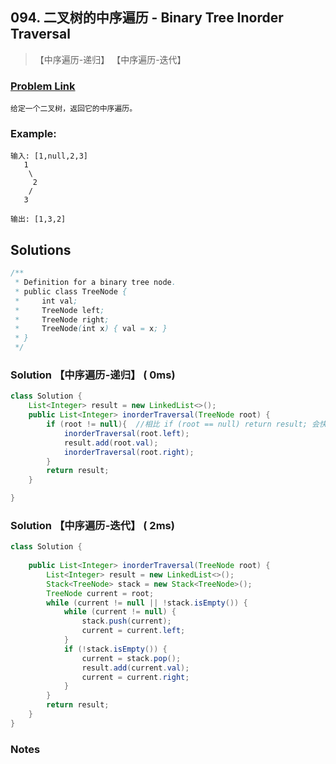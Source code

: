 ## 094. 二叉树的中序遍历 - Binary Tree Inorder Traversal

> 【中序遍历-递归】 【中序遍历-迭代】

### [Problem Link](https://leetcode-cn.com/problems/binary-tree-inorder-traversal/)
	给定一个二叉树，返回它的中序遍历。

### Example:

```
输入: [1,null,2,3]
   1
    \
     2
    /
   3

输出: [1,3,2]
```

## Solutions

```java
/**
 * Definition for a binary tree node.
 * public class TreeNode {
 *     int val;
 *     TreeNode left;
 *     TreeNode right;
 *     TreeNode(int x) { val = x; }
 * }
 */
```

### Solution 【中序遍历-递归】 ( 0ms)
```java
class Solution {
    List<Integer> result = new LinkedList<>();
    public List<Integer> inorderTraversal(TreeNode root) {
        if (root != null){	//相比 if (root == null) return result; 会快1ms
            inorderTraversal(root.left);
        	result.add(root.val);
        	inorderTraversal(root.right);
        }
        return result;
    }

}
```


### Solution 【中序遍历-迭代】 ( 2ms)
```java
class Solution {
    
    public List<Integer> inorderTraversal(TreeNode root) {
        List<Integer> result = new LinkedList<>();
  		Stack<TreeNode> stack = new Stack<TreeNode>();
  		TreeNode current = root;
  		while (current != null || !stack.isEmpty()) {
  			while (current != null) {
  				stack.push(current);
  				current = current.left;
  			}
  			if (!stack.isEmpty()) {
  				current = stack.pop();
  				result.add(current.val);
  				current = current.right;
  			}
  		}
        return result;
    }
}
```


### Notes

